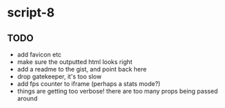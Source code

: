 # script-8

## TODO
- add favicon etc
- make sure the outputted html looks right
- add a readme to the gist, and point back here
- drop gatekeeper, it's too slow
- add fps counter to iframe (perhaps a stats mode?)
- things are getting too verbose! there are too many props being passed around
